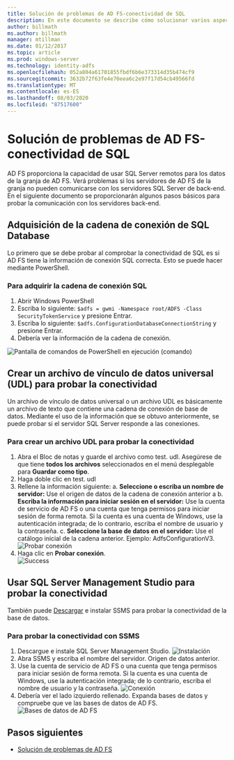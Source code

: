 ```yaml
---
title: Solución de problemas de AD FS-conectividad de SQL
description: En este documento se describe cómo solucionar varios aspectos de AD FS
author: billmath
ms.author: billmath
manager: mtillman
ms.date: 01/12/2017
ms.topic: article
ms.prod: windows-server
ms.technology: identity-adfs
ms.openlocfilehash: 052a804a61701855fbdf6b6e373314d35b474cf9
ms.sourcegitcommit: 3632b72f63fe4e70eea6c2e97f17d54cb49566fd
ms.translationtype: MT
ms.contentlocale: es-ES
ms.lasthandoff: 08/03/2020
ms.locfileid: "87517600"
---
```

# <a name="ad-fs-troubleshooting---sql-connectivity"></a>Solución de problemas de AD FS-conectividad de SQL
AD FS proporciona la capacidad de usar SQL Server remotos para los datos de la granja de AD FS.  Verá problemas si los servidores de AD FS de la granja no pueden comunicarse con los servidores SQL Server de back-end.  En el siguiente documento se proporcionarán algunos pasos básicos para probar la comunicación con los servidores back-end.

## <a name="acquire-the-sql-database-connection-string"></a>Adquisición de la cadena de conexión de SQL Database
Lo primero que se debe probar al comprobar la conectividad de SQL es si AD FS tiene la información de conexión SQL correcta.  Esto se puede hacer mediante PowerShell.

### <a name="to-acquire-the-sql-connection-string"></a>Para adquirir la cadena de conexión SQL
1.  Abrir Windows PowerShell
2. Escriba lo siguiente: `$adfs = gwmi -Namespace root/ADFS -Class SecurityTokenService` y presione Entrar.
3. Escriba lo siguiente: `$adfs.ConfigurationDatabaseConnectionString` y presione Entrar.
4. Debería ver la información de la cadena de conexión.

![Pantalla de comandos de PowerShell en ejecución (comando)](media/ad-fs-tshoot-sql/sql2.png)

## <a name="create-a-universal-data-link-udl-file-to-test-connectivity"></a>Crear un archivo de vínculo de datos universal (UDL) para probar la conectividad
Un archivo de vínculo de datos universal o un archivo UDL es básicamente un archivo de texto que contiene una cadena de conexión de base de datos.  Mediante el uso de la información que se obtuvo anteriormente, se puede probar si el servidor SQL Server responde a las conexiones.

### <a name="to-create-a-udl-file-to-test-connectivity"></a>Para crear un archivo UDL para probar la conectividad

1. Abra el Bloc de notas y guarde el archivo como test. udl.  Asegúrese de que tiene **todos los archivos** seleccionados en el menú desplegable para **Guardar como tipo**.
2. Haga doble clic en test. udl
3. Rellene la información siguiente: a. **Seleccione o escriba un nombre de servidor:**  Use el origen de datos de la cadena de conexión anterior a b. **Escriba la información para iniciar sesión en el servidor:**  Use la cuenta de servicio de AD FS o una cuenta que tenga permisos para iniciar sesión de forma remota.  Si la cuenta es una cuenta de Windows, use la autenticación integrada; de lo contrario, escriba el nombre de usuario y la contraseña.
    c. **Seleccione la base de datos en el servidor:** Use el catálogo inicial de la cadena anterior.  Ejemplo: AdfsConfigurationV3.
   ![Probar conexión](media/ad-fs-tshoot-sql/sql4.png)
1. Haga clic en **Probar conexión**.</br>
![Success](media/ad-fs-tshoot-sql/sql3.png)

## <a name="use-sql-server-management-studio-to-test-connectivity"></a>Usar SQL Server Management Studio para probar la conectividad
También puede [Descargar](https://go.microsoft.com/fwlink/?linkid=864329) e instalar SSMS para probar la conectividad de la base de datos.

### <a name="to-test-connectivity-with-ssms"></a>Para probar la conectividad con SSMS
1. Descargue e instale SQL Server Management Studio.
![Instalación](media/ad-fs-tshoot-sql/sql5.png)
1. Abra SSMS y escriba el nombre del servidor.  Origen de datos anterior.
2. Use la cuenta de servicio de AD FS o una cuenta que tenga permisos para iniciar sesión de forma remota.  Si la cuenta es una cuenta de Windows, use la autenticación integrada; de lo contrario, escriba el nombre de usuario y la contraseña.
![Conexión](media/ad-fs-tshoot-sql/sql6.png)
1. Debería ver el lado izquierdo rellenado.  Expanda bases de datos y compruebe que ve las bases de datos de AD FS.
![Bases de datos de AD FS](media/ad-fs-tshoot-sql/sql7.png)

## <a name="next-steps"></a>Pasos siguientes

- [Solución de problemas de AD FS](ad-fs-tshoot-overview.md)